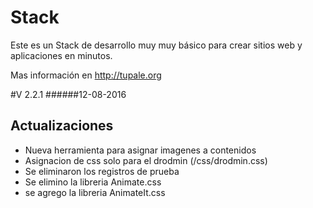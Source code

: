 Stack
=====

Este es un Stack de desarrollo muy muy básico para crear sitios web y aplicaciones en minutos.

Mas información en http://tupale.org

#V 2.2.1
######12-08-2016

## Actualizaciones
* Nueva herramienta para asignar imagenes a contenidos
* Asignacion de css solo para el drodmin (/css/drodmin.css)
* Se eliminaron los registros de prueba
* Se elimino la libreria Animate.css
* se agrego la libreria AnimateIt.css

